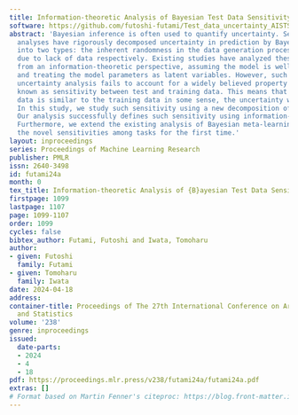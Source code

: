 ```yaml
---
title: Information-theoretic Analysis of Bayesian Test Data Sensitivity
software: https://github.com/futoshi-futami/Test_data_uncertainty_AISTSTS2024
abstract: 'Bayesian inference is often used to quantify uncertainty. Several recent
  analyses have rigorously decomposed uncertainty in prediction by Bayesian inference
  into two types: the inherent randomness in the data generation process and the variability
  due to lack of data respectively. Existing studies have analyzed these uncertainties
  from an information-theoretic perspective, assuming the model is well-specified
  and treating the model parameters as latent variables. However, such information-theoretic
  uncertainty analysis fails to account for a widely believed property of uncertainty
  known as sensitivity between test and training data. This means that if the test
  data is similar to the training data in some sense, the uncertainty will be smaller.
  In this study, we study such sensitivity using a new decomposition of uncertainty.
  Our analysis successfully defines such sensitivity using information-theoretic quantities.
  Furthermore, we extend the existing analysis of Bayesian meta-learning and show
  the novel sensitivities among tasks for the first time.'
layout: inproceedings
series: Proceedings of Machine Learning Research
publisher: PMLR
issn: 2640-3498
id: futami24a
month: 0
tex_title: Information-theoretic Analysis of {B}ayesian Test Data Sensitivity
firstpage: 1099
lastpage: 1107
page: 1099-1107
order: 1099
cycles: false
bibtex_author: Futami, Futoshi and Iwata, Tomoharu
author:
- given: Futoshi
  family: Futami
- given: Tomoharu
  family: Iwata
date: 2024-04-18
address:
container-title: Proceedings of The 27th International Conference on Artificial Intelligence
  and Statistics
volume: '238'
genre: inproceedings
issued:
  date-parts:
  - 2024
  - 4
  - 18
pdf: https://proceedings.mlr.press/v238/futami24a/futami24a.pdf
extras: []
# Format based on Martin Fenner's citeproc: https://blog.front-matter.io/posts/citeproc-yaml-for-bibliographies/
---
```

